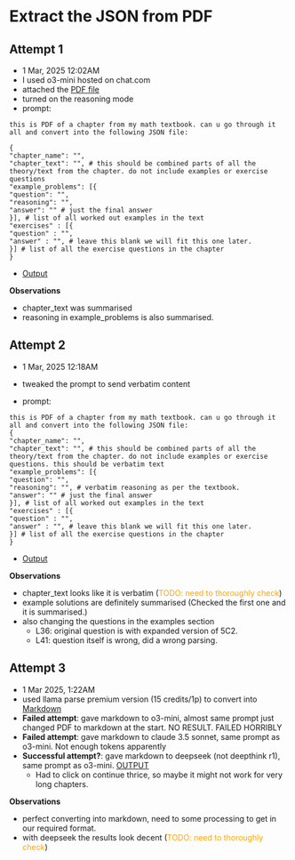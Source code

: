 # Extract the JSON from PDF 

## Attempt 1
- 1 Mar, 2025 12:02AM
- I used o3-mini hosted on chat.com
- attached the [PDF file](../data/raw_pdf_files/math_11_ch6_pnc.pdf)
- turned on the reasoning mode
- prompt:
```
this is PDF of a chapter from my math textbook. can u go through it all and convert into the following JSON file:

{
"chapter_name": "",
"chapter_text": "", # this should be combined parts of all the theory/text from the chapter. do not include examples or exercise questions
"example_problems": [{
"question": "",
"reasoning": "",
"answer": "" # just the final answer
}], # list of all worked out examples in the text
"exercises" : [{
"question" : "",
"answer" : "", # leave this blank we will fit this one later.
}] # list of all the exercise questions in the chapter
}
```
- [Output](../data/extracted_jsons/math_11_ch6_pnc_att1.json)

<b>Observations</b>
- chapter_text was summarised
- reasoning in example_problems is also summarised.

## Attempt 2
- 1 Mar, 2025 12:18AM
- tweaked the prompt to send verbatim content

- prompt:
```
this is PDF of a chapter from my math textbook. can u go through it all and convert into the following JSON file:
{
"chapter_name": "",
"chapter_text": "", # this should be combined parts of all the theory/text from the chapter. do not include examples or exercise questions. this should be verbatim text
"example_problems": [{
"question": "",
"reasoning": "", # verbatim reasoning as per the textbook. 
"answer": "" # just the final answer
}], # list of all worked out examples in the text
"exercises" : [{
"question" : "",
"answer" : "", # leave this blank we will fit this one later.
}] # list of all the exercise questions in the chapter
}
```
- [Output](../data/extracted_jsons/math_11_ch6_pnc_att2.json)

<b>Observations</b>
- chapter_text looks like it is verbatim (<span style="color:orange">TODO: need to thoroughly check</span>)
- example solutions are definitely summarised (Checked the first one and it is summarised.)
- also changing the questions in the examples section
    - L36: original question is with expanded version of 5C2.
    - L41: question itself is wrong, did a wrong parsing.

## Attempt 3
- 1 Mar 2025, 1:22AM
- used llama parse premium version (15 credits/1p) to convert into [Markdown](../data/extracted_jsons/math_11_ch6_pnc_att3_llama.md)
- <b>Failed attempt</b>: gave markdown to o3-mini, almost same prompt just changed PDF to markdown at the start. NO RESULT. FAILED HORRIBLY
- <b>Failed attempt</b>: gave markdown to claude 3.5 sonnet, same prompt as o3-mini. Not enough tokens apparently
- <b>Successful attempt?</b>: gave markdown to deepseek (not deepthink r1), same prompt as o3-mini. [OUTPUT](../data/extracted_jsons/math_11_ch6_pnc_att3.json)
    - Had to click on continue thrice, so maybe it might not work for very long chapters. 

<b>Observations</b>
- perfect converting into markdown, need to some processing to get in our required format.
- with deepseek the results look decent (<span style="color:orange">TODO: need to thoroughly check</span>)